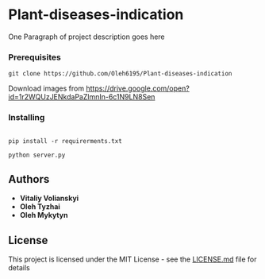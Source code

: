 # Plant-diseases-indication

One Paragraph of project description goes here


### Prerequisites


```
git clone https://github.com/Oleh6195/Plant-diseases-indication
```
Download images from https://drive.google.com/open?id=1r2WQUzJENkdaPaZlmnIn-6c1N9LN8Sen

### Installing

```

pip install -r requirerments.txt

python server.py
```




## Authors

* **Vitaliy Volianskyi**
* **Oleh Tyzhai**
* **Oleh Mykytyn**

## License

This project is licensed under the MIT License - see the [LICENSE.md](LICENSE.md) file for details

